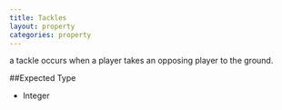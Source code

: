 ```yaml
---
title: Tackles
layout: property
categories: property
---
```


a tackle occurs when a player takes an opposing player to the ground.

##Expected Type

*   Integer
